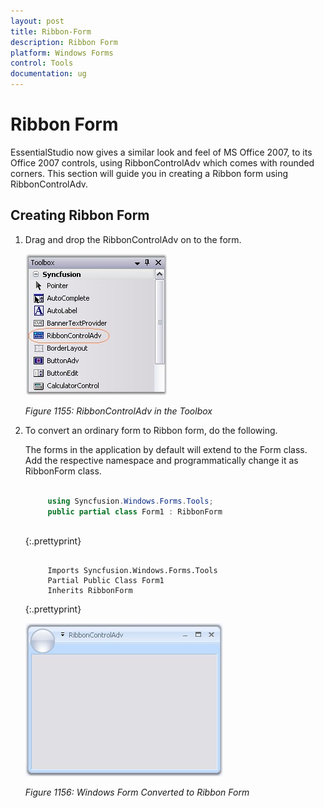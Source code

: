 ```yaml
---
layout: post
title: Ribbon-Form
description: Ribbon Form
platform: Windows Forms
control: Tools 
documentation: ug
---
```


# Ribbon Form

EssentialStudio now gives a similar look and feel of MS Office 2007, to its Office 2007 controls, using RibbonControlAdv which comes with rounded corners. This section will guide you in creating a Ribbon form using RibbonControlAdv.

## Creating Ribbon Form

1. Drag and drop the RibbonControlAdv on to the form.

   ![](Office_images/office_img13.png)
   
   _Figure 1155: RibbonControlAdv in the Toolbox_
   
2. To convert an ordinary form to Ribbon form, do the following.

   The forms in the application by default will extend to the Form class. Add the respective namespace and programmatically change it as RibbonForm class.

   ~~~ C#

		using Syncfusion.Windows.Forms.Tools;
		public partial class Form1 : RibbonForm
 
   ~~~
   {:.prettyprint}

   ~~~ vbnet
 
		Imports Syncfusion.Windows.Forms.Tools
		Partial Public Class Form1
		Inherits RibbonForm

   ~~~
   {:.prettyprint}
   
   ![](Office_images/office_img14.png)
   
   _Figure 1156: Windows Form Converted to Ribbon Form_